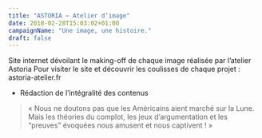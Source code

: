 ```yaml
---
title: "ASTORIA – Atelier d’image"
date: 2018-02-28T15:03:02+01:00
campaignName: "Une image, une histoire."
draft: false
---
```


Site internet dévoilant le making-off de chaque image réalisée par l’atelier Astoria
Pour visiter le site et découvrir les coulisses de chaque projet :
astoria-atelier.fr

- Rédaction de l’intégralité des contenus

> « Nous ne doutons pas que les Américains aient marché sur la Lune. Mais les
théories du complot, les jeux d’argumentation et les “preuves” évoquées nous
amusent et nous captivent ! »
